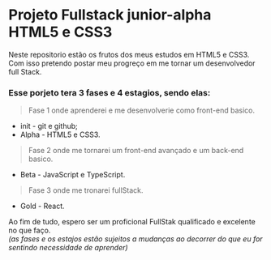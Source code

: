 # Projeto Fullstack junior-alpha HTML5 e CSS3
Neste repositorio estão os frutos dos meus estudos em HTML5 e CSS3.
Com isso pretendo postar meu progreço em me tornar um desenvolvedor full Stack.

### Esse porjeto tera 3 fases e 4 estagios, sendo elas:

>Fase 1 onde aprenderei e me desenvolverie como front-end basico.
* init - git e github;
* Alpha - HTML5 e CSS3.
  
>Fase 2 onde me tornarei um front-end avançado e um back-end basico.
* Beta - JavaScript e TypeScript.
  
>Fase 3 onde me tronarei fullStack.
* Gold - React.
  
Ao fim de tudo, espero ser um proficional FullStak qualificado e excelente no que faço.
<i><br>(as fases e os estajos estão sujeitos a mudanças ao decorrer do que eu for sentindo necessidade de aprender)</i>
